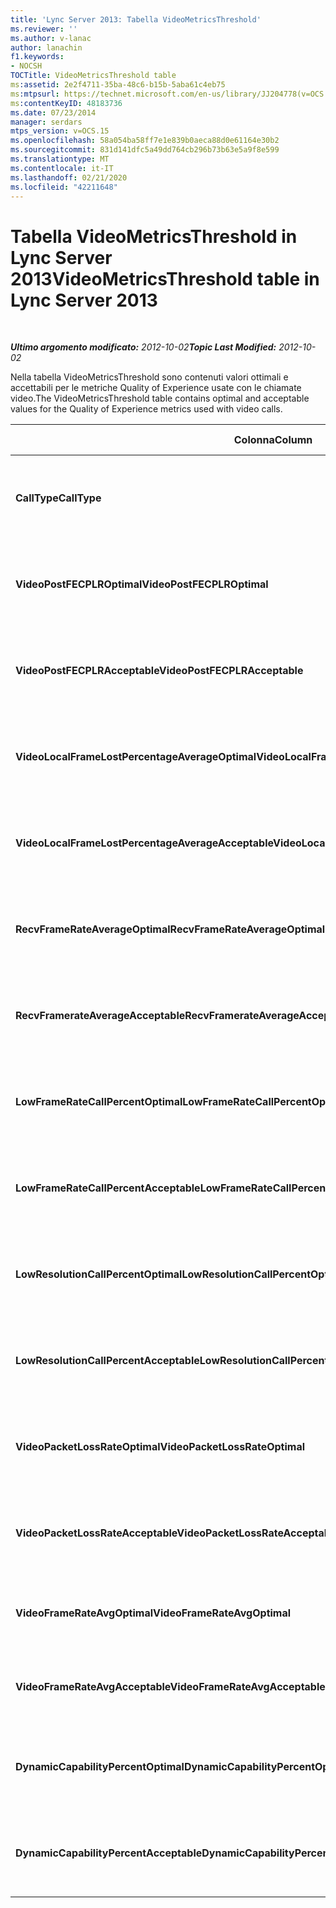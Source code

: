 ```yaml
---
title: 'Lync Server 2013: Tabella VideoMetricsThreshold'
ms.reviewer: ''
ms.author: v-lanac
author: lanachin
f1.keywords:
- NOCSH
TOCTitle: VideoMetricsThreshold table
ms:assetid: 2e2f4711-35ba-48c6-b15b-5aba61c4eb75
ms:mtpsurl: https://technet.microsoft.com/en-us/library/JJ204778(v=OCS.15)
ms:contentKeyID: 48183736
ms.date: 07/23/2014
manager: serdars
mtps_version: v=OCS.15
ms.openlocfilehash: 58a054ba58ff7e1e839b0aeca88d0e61164e30b2
ms.sourcegitcommit: 831d141dfc5a49dd764cb296b73b63e5a9f8e599
ms.translationtype: MT
ms.contentlocale: it-IT
ms.lasthandoff: 02/21/2020
ms.locfileid: "42211648"
---
```

<div data-xmlns="http://www.w3.org/1999/xhtml">

<div class="topic" data-xmlns="http://www.w3.org/1999/xhtml" data-msxsl="urn:schemas-microsoft-com:xslt" data-cs="https://msdn.microsoft.com/">

<div data-asp="https://msdn2.microsoft.com/asp">

# <a name="videometricsthreshold-table-in-lync-server-2013"></a><span data-ttu-id="b1133-102">Tabella VideoMetricsThreshold in Lync Server 2013</span><span class="sxs-lookup"><span data-stu-id="b1133-102">VideoMetricsThreshold table in Lync Server 2013</span></span>

</div>

<div id="mainSection">

<div id="mainBody">

<span> </span>

<span data-ttu-id="b1133-103">_**Ultimo argomento modificato:** 2012-10-02_</span><span class="sxs-lookup"><span data-stu-id="b1133-103">_**Topic Last Modified:** 2012-10-02_</span></span>

<span data-ttu-id="b1133-104">Nella tabella VideoMetricsThreshold sono contenuti valori ottimali e accettabili per le metriche Quality of Experience usate con le chiamate video.</span><span class="sxs-lookup"><span data-stu-id="b1133-104">The VideoMetricsThreshold table contains optimal and acceptable values for the Quality of Experience metrics used with video calls.</span></span>


<table>
<colgroup>
<col style="width: 25%" />
<col style="width: 25%" />
<col style="width: 25%" />
<col style="width: 25%" />
</colgroup>
<thead>
<tr class="header">
<th><span data-ttu-id="b1133-105"><strong>Colonna</strong></span><span class="sxs-lookup"><span data-stu-id="b1133-105"><strong>Column</strong></span></span></th>
<th><span data-ttu-id="b1133-106"><strong>Tipo di dati</strong></span><span class="sxs-lookup"><span data-stu-id="b1133-106"><strong>Data Type</strong></span></span></th>
<th><span data-ttu-id="b1133-107"><strong>Chiave/indice</strong></span><span class="sxs-lookup"><span data-stu-id="b1133-107"><strong>Key/Index</strong></span></span></th>
<th><span data-ttu-id="b1133-108"><strong>Dettagli</strong></span><span class="sxs-lookup"><span data-stu-id="b1133-108"><strong>Details</strong></span></span></th>
</tr>
</thead>
<tbody>
<tr class="odd">
<td><p><span data-ttu-id="b1133-109"><strong>CallType</strong></span><span class="sxs-lookup"><span data-stu-id="b1133-109"><strong>CallType</strong></span></span></p></td>
<td><p><span data-ttu-id="b1133-110">int</span><span class="sxs-lookup"><span data-stu-id="b1133-110">int</span></span></p></td>
<td><p><span data-ttu-id="b1133-111">Principale</span><span class="sxs-lookup"><span data-stu-id="b1133-111">Primary</span></span></p></td>
<td><p><span data-ttu-id="b1133-112">Tipo di chiamata effettuata.</span><span class="sxs-lookup"><span data-stu-id="b1133-112">Type of call that was placed.</span></span></p></td>
</tr>
<tr class="even">
<td><p><span data-ttu-id="b1133-113"><strong>VideoPostFECPLROptimal</strong></span><span class="sxs-lookup"><span data-stu-id="b1133-113"><strong>VideoPostFECPLROptimal</strong></span></span></p></td>
<td><p><span data-ttu-id="b1133-114">Decimal (5, 2)</span><span class="sxs-lookup"><span data-stu-id="b1133-114">decimal(5,2)</span></span></p></td>
<td></td>
<td><p><span data-ttu-id="b1133-115">Il valore predefinito è 0.05.</span><span class="sxs-lookup"><span data-stu-id="b1133-115">The default value is 0.05.</span></span></p></td>
</tr>
<tr class="odd">
<td><p><span data-ttu-id="b1133-116"><strong>VideoPostFECPLRAcceptable</strong></span><span class="sxs-lookup"><span data-stu-id="b1133-116"><strong>VideoPostFECPLRAcceptable</strong></span></span></p></td>
<td><p><span data-ttu-id="b1133-117">Decimal (5, 2)</span><span class="sxs-lookup"><span data-stu-id="b1133-117">decimal(5,2)</span></span></p></td>
<td></td>
<td><p><span data-ttu-id="b1133-118">Il valore predefinito è 0.10.</span><span class="sxs-lookup"><span data-stu-id="b1133-118">The default value is 0.10.</span></span></p></td>
</tr>
<tr class="even">
<td><p><span data-ttu-id="b1133-119"><strong>VideoLocalFrameLostPercentageAverageOptimal</strong></span><span class="sxs-lookup"><span data-stu-id="b1133-119"><strong>VideoLocalFrameLostPercentageAverageOptimal</strong></span></span></p></td>
<td><p><span data-ttu-id="b1133-120">Decimal (5, 2)</span><span class="sxs-lookup"><span data-stu-id="b1133-120">decimal(5,2)</span></span></p></td>
<td></td>
<td><p><span data-ttu-id="b1133-121">Il valore predefinito è 5.0.</span><span class="sxs-lookup"><span data-stu-id="b1133-121">The default value is 5.0.</span></span></p></td>
</tr>
<tr class="odd">
<td><p><span data-ttu-id="b1133-122"><strong>VideoLocalFrameLostPercentageAverageAcceptable</strong></span><span class="sxs-lookup"><span data-stu-id="b1133-122"><strong>VideoLocalFrameLostPercentageAverageAcceptable</strong></span></span></p></td>
<td><p><span data-ttu-id="b1133-123">Decimal (5, 2)</span><span class="sxs-lookup"><span data-stu-id="b1133-123">decimal(5,2)</span></span></p></td>
<td></td>
<td><p><span data-ttu-id="b1133-124">Il valore predefinito è 10.0.</span><span class="sxs-lookup"><span data-stu-id="b1133-124">The default value is 10.0.</span></span></p></td>
</tr>
<tr class="even">
<td><p><span data-ttu-id="b1133-125"><strong>RecvFrameRateAverageOptimal</strong></span><span class="sxs-lookup"><span data-stu-id="b1133-125"><strong>RecvFrameRateAverageOptimal</strong></span></span></p></td>
<td><p><span data-ttu-id="b1133-126">decimale (9, 4)</span><span class="sxs-lookup"><span data-stu-id="b1133-126">decimal(9,4)</span></span></p></td>
<td></td>
<td><p><span data-ttu-id="b1133-127">Il valore predefinito è 12.0000.</span><span class="sxs-lookup"><span data-stu-id="b1133-127">The default value is 12.0000.</span></span></p></td>
</tr>
<tr class="odd">
<td><p><span data-ttu-id="b1133-128"><strong>RecvFramerateAverageAcceptable</strong></span><span class="sxs-lookup"><span data-stu-id="b1133-128"><strong>RecvFramerateAverageAcceptable</strong></span></span></p></td>
<td><p><span data-ttu-id="b1133-129">decimale (9, 4)</span><span class="sxs-lookup"><span data-stu-id="b1133-129">decimal(9,4)</span></span></p></td>
<td></td>
<td><p><span data-ttu-id="b1133-130">Il valore predefinito è 7.0000.</span><span class="sxs-lookup"><span data-stu-id="b1133-130">The default value is 7.0000.</span></span></p></td>
</tr>
<tr class="even">
<td><p><span data-ttu-id="b1133-131"><strong>LowFrameRateCallPercentOptimal</strong></span><span class="sxs-lookup"><span data-stu-id="b1133-131"><strong>LowFrameRateCallPercentOptimal</strong></span></span></p></td>
<td><p><span data-ttu-id="b1133-132">Decimal (5, 2)</span><span class="sxs-lookup"><span data-stu-id="b1133-132">decimal(5,2)</span></span></p></td>
<td></td>
<td><p><span data-ttu-id="b1133-133">Il valore predefinito è 5.0.</span><span class="sxs-lookup"><span data-stu-id="b1133-133">The default value is 5.0.</span></span></p></td>
</tr>
<tr class="odd">
<td><p><span data-ttu-id="b1133-134"><strong>LowFrameRateCallPercentAcceptable</strong></span><span class="sxs-lookup"><span data-stu-id="b1133-134"><strong>LowFrameRateCallPercentAcceptable</strong></span></span></p></td>
<td><p><span data-ttu-id="b1133-135">Decimal (5, 2)</span><span class="sxs-lookup"><span data-stu-id="b1133-135">decimal(5,2)</span></span></p></td>
<td></td>
<td><p><span data-ttu-id="b1133-136">Il valore predefinito è 10.0/</span><span class="sxs-lookup"><span data-stu-id="b1133-136">The default value is 10.0/</span></span></p></td>
</tr>
<tr class="even">
<td><p><span data-ttu-id="b1133-137"><strong>LowResolutionCallPercentOptimal</strong></span><span class="sxs-lookup"><span data-stu-id="b1133-137"><strong>LowResolutionCallPercentOptimal</strong></span></span></p></td>
<td><p><span data-ttu-id="b1133-138">Decimal (5, 2)</span><span class="sxs-lookup"><span data-stu-id="b1133-138">decimal(5,2)</span></span></p></td>
<td></td>
<td><p><span data-ttu-id="b1133-139">Il valore predefinito è 5.0.</span><span class="sxs-lookup"><span data-stu-id="b1133-139">The default value is 5.0.</span></span></p></td>
</tr>
<tr class="odd">
<td><p><span data-ttu-id="b1133-140"><strong>LowResolutionCallPercentAcceptable</strong></span><span class="sxs-lookup"><span data-stu-id="b1133-140"><strong>LowResolutionCallPercentAcceptable</strong></span></span></p></td>
<td><p><span data-ttu-id="b1133-141">Decimal (5, 2)</span><span class="sxs-lookup"><span data-stu-id="b1133-141">decimal(5,2)</span></span></p></td>
<td></td>
<td><p><span data-ttu-id="b1133-142">Il valore predefinito è 10.0.</span><span class="sxs-lookup"><span data-stu-id="b1133-142">The default value is 10.0.</span></span></p></td>
</tr>
<tr class="even">
<td><p><span data-ttu-id="b1133-143"><strong>VideoPacketLossRateOptimal</strong></span><span class="sxs-lookup"><span data-stu-id="b1133-143"><strong>VideoPacketLossRateOptimal</strong></span></span></p></td>
<td><p><span data-ttu-id="b1133-144">foat</span><span class="sxs-lookup"><span data-stu-id="b1133-144">foat</span></span></p></td>
<td></td>
<td><p><span data-ttu-id="b1133-145">Il valore predefinito è 0.05.</span><span class="sxs-lookup"><span data-stu-id="b1133-145">The default value is 0.05.</span></span></p></td>
</tr>
<tr class="odd">
<td><p><span data-ttu-id="b1133-146"><strong>VideoPacketLossRateAcceptable</strong></span><span class="sxs-lookup"><span data-stu-id="b1133-146"><strong>VideoPacketLossRateAcceptable</strong></span></span></p></td>
<td><p><span data-ttu-id="b1133-147">galleggiante</span><span class="sxs-lookup"><span data-stu-id="b1133-147">float</span></span></p></td>
<td></td>
<td><p><span data-ttu-id="b1133-148">Il valore predefinito è 0.10.</span><span class="sxs-lookup"><span data-stu-id="b1133-148">The default value is 0.10.</span></span></p></td>
</tr>
<tr class="even">
<td><p><span data-ttu-id="b1133-149"><strong>VideoFrameRateAvgOptimal</strong></span><span class="sxs-lookup"><span data-stu-id="b1133-149"><strong>VideoFrameRateAvgOptimal</strong></span></span></p></td>
<td><p><span data-ttu-id="b1133-150">galleggiante</span><span class="sxs-lookup"><span data-stu-id="b1133-150">float</span></span></p></td>
<td></td>
<td><p><span data-ttu-id="b1133-151">Il valore predefinito è 12.</span><span class="sxs-lookup"><span data-stu-id="b1133-151">The default value is 12.</span></span></p></td>
</tr>
<tr class="odd">
<td><p><span data-ttu-id="b1133-152"><strong>VideoFrameRateAvgAcceptable</strong></span><span class="sxs-lookup"><span data-stu-id="b1133-152"><strong>VideoFrameRateAvgAcceptable</strong></span></span></p></td>
<td><p><span data-ttu-id="b1133-153">galleggiante</span><span class="sxs-lookup"><span data-stu-id="b1133-153">float</span></span></p></td>
<td></td>
<td><p><span data-ttu-id="b1133-154">Il valore predefinito è 7.</span><span class="sxs-lookup"><span data-stu-id="b1133-154">The default value is 7.</span></span></p></td>
</tr>
<tr class="even">
<td><p><span data-ttu-id="b1133-155"><strong>DynamicCapabilityPercentOptimal</strong></span><span class="sxs-lookup"><span data-stu-id="b1133-155"><strong>DynamicCapabilityPercentOptimal</strong></span></span></p></td>
<td><p><span data-ttu-id="b1133-156">Decimal (5, 2)</span><span class="sxs-lookup"><span data-stu-id="b1133-156">decimal(5,2)</span></span></p></td>
<td></td>
<td><p><span data-ttu-id="b1133-157">Il valore predefinito è 5.00.</span><span class="sxs-lookup"><span data-stu-id="b1133-157">The default value is 5.00.</span></span></p></td>
</tr>
<tr class="odd">
<td><p><span data-ttu-id="b1133-158"><strong>DynamicCapabilityPercentAcceptable</strong></span><span class="sxs-lookup"><span data-stu-id="b1133-158"><strong>DynamicCapabilityPercentAcceptable</strong></span></span></p></td>
<td><p><span data-ttu-id="b1133-159">Decimal (5, 2)</span><span class="sxs-lookup"><span data-stu-id="b1133-159">decimal(5,2)</span></span></p></td>
<td></td>
<td><p><span data-ttu-id="b1133-160">Il valore predefinito è 10.00.</span><span class="sxs-lookup"><span data-stu-id="b1133-160">The default value is 10.00.</span></span></p></td>
</tr>
</tbody>
</table>


</div>

<span> </span>

</div>

</div>

</div>

